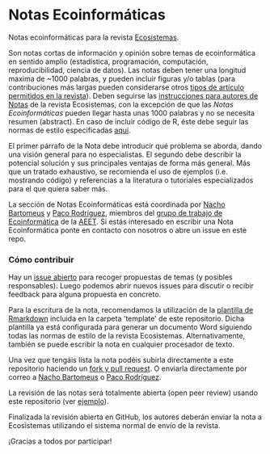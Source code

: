 # Notas Ecoinformáticas

Notas ecoinformáticas para la revista [Ecosistemas](http://www.revistaecosistemas.net).

Son notas cortas de información y opinión sobre temas de ecoinformática en sentido amplio (estadística, programación, computación, reproducibilidad, ciencia de datos). Las notas deben tener una longitud maxima de ~1000 palabras, y pueden incluir figuras y/o tablas (para contribuciones más largas pueden considerarse otros [tipos de artículo permitidos en la revista](http://www.revistaecosistemas.net/index.php/ecosistemas/about/submissions#authorGuidelines)). Deben seguirse las [instrucciones para autores de Notas](http://www.revistaecosistemas.net/index.php/ecosistemas/about/submissions#authorGuidelines) de la revista Ecosistemas, con la excepción de que las *Notas Ecoinformáticas* pueden llegar hasta unas 1000 palabras y no se necesita resumen (abstract). En caso de incluir código de R, éste debe seguir las normas de estilo especificadas [aquí](http://adv-r.had.co.nz/Style.html).

El primer párrafo de la Nota debe introducir qué problema se aborda, dando una visión general para no especialistas. El segundo debe describir la potencial solución y sus principales ventajas de forma más general. Más que un tratado exhaustivo, se recomienda el uso de ejemplos (i.e. mostrando código) y referencias a la literatura o tutoriales especializados para el que quiera saber más.

La sección de Notas Ecoinformáticas está coordinada por [Nacho Bartomeus](https://bartomeuslab.com/) y [Paco Rodríguez](http://bit.ly/frod_san), miembros del [grupo de trabajo de Ecoinformática](http://ecoinfaeet.github.io) de la [AEET](http://www.aeet.org). Si estás interesado en escribir una Nota Ecoinformática ponte en contacto con nosotros o abre un issue en este repo.


### Cómo contribuir

Hay un [issue abierto](https://github.com/ecoinfAEET/Notas_Ecosistemas/issues/1) para recoger propuestas de temas (y posibles responsables). Luego podemos abrir nuevos issues para discutir o recibir feedback para alguna propuesta en concreto.

Para la escritura de la nota, recomendamos la utilización de la [plantilla de Rmarkdown](https://github.com/ecoinfAEET/Notas_Ecosistemas/tree/master/template) incluida en la carpeta 'template' de este repositorio. Dicha plantilla ya está configurada para generar un documento Word siguiendo todas las normas de estilo de la revista Ecosistemas. Alternativamente, también se puede escribir la nota en cualquier procesador de texto.

Una vez que tengáis lista la nota podéis subirla directamente a este repositorio haciendo un [fork y pull request](https://guides.github.com/activities/forking/). O enviarla directamente por correo a [Nacho Bartomeus](https://bartomeuslab.com/) o [Paco Rodríguez](http://bit.ly/frod_san).

La revisión de las notas será totalmente abierta (open peer review) usando este repositorio (ver [ejemplo](https://github.com/ecoinfAEET/Notas_Ecosistemas/issues/4)).

Finalizada la revisión abierta en GitHub, los autores deberán enviar la nota a Ecosistemas utilizando el sistema normal de envío de la revista.

¡Gracias a todos por participar!

